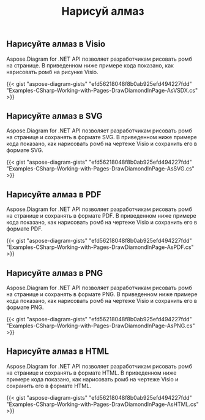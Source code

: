 ﻿---
title: Нарисуй алмаз
type: docs
weight: 30
url: /ru/net/drawing/draw-diamond
description: В этом разделе объясняется, как нарисовать ромб на странице visio с помощью Aspose.Diagram. Поддерживается использование C# для рисования ромба и сохранения в форматах pdf, svg, html, image, xps и других форматах.
---
## **Нарисуйте алмаз в Visio**
Aspose.Diagram for .NET API позволяет разработчикам рисовать ромб на странице. В приведенном ниже примере кода показано, как нарисовать ромб на рисунке Visio.

{{< gist "aspose-diagram-gists" "efd56218048f8b0ab925efd494227fdd" "Examples-CSharp-Working-with-Pages-DrawDiamondInPage-AsVSDX.cs" >}}

## **Нарисуйте алмаз в SVG**
Aspose.Diagram for .NET API позволяет разработчикам рисовать ромб на странице и сохранять в формате SVG. В приведенном ниже примере кода показано, как нарисовать ромб на чертеже Visio и сохранить его в формате SVG.

{{< gist "aspose-diagram-gists" "efd56218048f8b0ab925efd494227fdd" "Examples-CSharp-Working-with-Pages-DrawDiamondInPage-AsSVG.cs" >}}

## **Нарисуйте алмаз в PDF**
Aspose.Diagram for .NET API позволяет разработчикам рисовать ромб на странице и сохранять в формате PDF. В приведенном ниже примере кода показано, как нарисовать ромб на чертеже Visio и сохранить его в формате PDF.

{{< gist "aspose-diagram-gists" "efd56218048f8b0ab925efd494227fdd" "Examples-CSharp-Working-with-Pages-DrawDiamondInPage-AsPDF.cs" >}}

## **Нарисуйте алмаз в PNG**
Aspose.Diagram for .NET API позволяет разработчикам рисовать ромб на странице и сохранять в формате PNG. В приведенном ниже примере кода показано, как нарисовать ромб на чертеже Visio и сохранить его в формате PNG.

{{< gist "aspose-diagram-gists" "efd56218048f8b0ab925efd494227fdd" "Examples-CSharp-Working-with-Pages-DrawDiamondInPage-AsPNG.cs" >}}

## **Нарисуйте алмаз в HTML**
Aspose.Diagram for .NET API позволяет разработчикам рисовать ромб на странице и сохранять в формате HTML. В приведенном ниже примере кода показано, как нарисовать ромб на чертеже Visio и сохранить его в формате HTML.

{{< gist "aspose-diagram-gists" "efd56218048f8b0ab925efd494227fdd" "Examples-CSharp-Working-with-Pages-DrawDiamondInPage-AsHTML.cs" >}}
